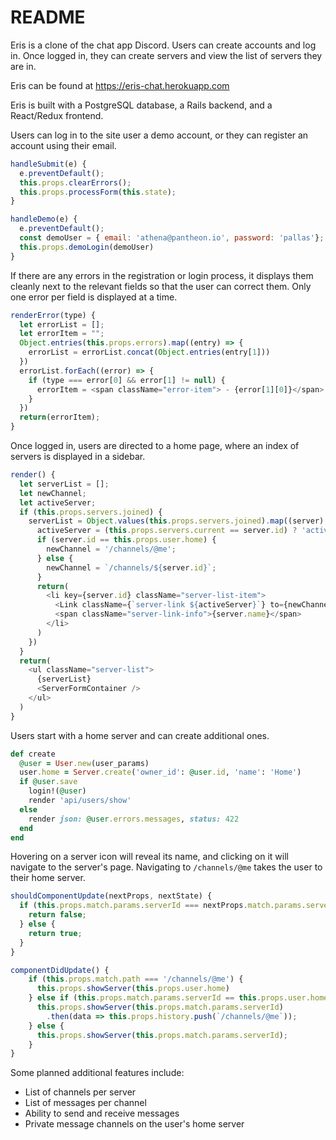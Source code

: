 # README

Eris is a clone of the chat app Discord. Users can create accounts and log in. Once logged in, they can create servers and view the list of servers they are in.

Eris can be found at https://eris-chat.herokuapp.com

Eris is built with a PostgreSQL database, a Rails backend, and a React/Redux frontend.

Users can log in to the site user a demo account, or they can register an account using their email.

```js
handleSubmit(e) {
  e.preventDefault();
  this.props.clearErrors();
  this.props.processForm(this.state);
}

handleDemo(e) {
  e.preventDefault();
  const demoUser = { email: 'athena@pantheon.io', password: 'pallas'};
  this.props.demoLogin(demoUser)
}
```

If there are any errors in the registration or login process, it displays them cleanly next to the relevant fields so that the user can correct them. Only one error per field is displayed at a time.

```js
renderError(type) {
  let errorList = [];
  let errorItem = "";
  Object.entries(this.props.errors).map((entry) => {
    errorList = errorList.concat(Object.entries(entry[1]))
  })
  errorList.forEach((error) => {
    if (type === error[0] && error[1] != null) {
      errorItem = <span className="error-item"> - {error[1][0]}</span>
    }
  })
  return(errorItem);
}
```

Once logged in, users are directed to a home page, where an index of servers is displayed in a sidebar.

```js
render() {
  let serverList = [];
  let newChannel;
  let activeServer;
  if (this.props.servers.joined) {
    serverList = Object.values(this.props.servers.joined).map((server) => {
      activeServer = (this.props.servers.current == server.id) ? 'active-server' : '';
      if (server.id == this.props.user.home) {
        newChannel = '/channels/@me';
      } else {
        newChannel = `/channels/${server.id}`;
      }
      return(
        <li key={server.id} className="server-list-item">
          <Link className={`server-link ${activeServer}`} to={newChannel}></Link>
          <span className="server-link-info">{server.name}</span>
        </li>
      )
    })
  }
  return(
    <ul className="server-list">
      {serverList}
      <ServerFormContainer />
    </ul>
  )
}
```

Users start with a home server and can create additional ones.

```rb
def create
  @user = User.new(user_params)
  user.home = Server.create('owner_id': @user.id, 'name': 'Home')
  if @user.save
    login!(@user)
    render 'api/users/show'
  else
    render json: @user.errors.messages, status: 422
  end
end
```

Hovering on a server icon will reveal its name, and clicking on it will navigate to the server's page. Navigating to `/channels/@me` takes the user to their home server.

```js
shouldComponentUpdate(nextProps, nextState) {
  if (this.props.match.params.serverId === nextProps.match.params.serverId) {
    return false;
  } else {
    return true;
  }
}

componentDidUpdate() {
    if (this.props.match.path === '/channels/@me') {
      this.props.showServer(this.props.user.home)
    } else if (this.props.match.params.serverId == this.props.user.home) {
      this.props.showServer(this.props.match.params.serverId)
        .then(data => this.props.history.push(`/channels/@me`));
    } else {
      this.props.showServer(this.props.match.params.serverId);
    }
}
```

Some planned additional features include:
* List of channels per server
* List of messages per channel
* Ability to send and receive messages
* Private message channels on the user's home server
